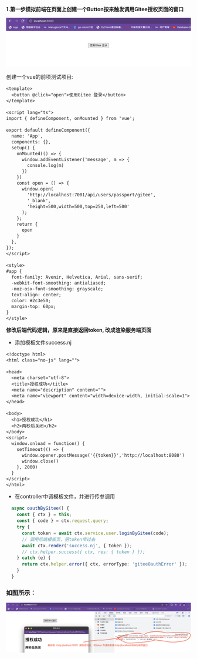 **1.第一步模拟前端在页面上创建一个Button按来触发调用Gitee授权页面的窗口**

![1666153485641](image/7-5实现前后端分离的oatuh登录功能/1666153485641.png)

创建一个vue的前项测试项目:

```vue
<template>
  <button @click="open">使用Gitee 登录</button>
</template>

<script lang="ts">
import { defineComponent, onMounted } from 'vue';

export default defineComponent({
  name: 'App',
  components: {},
  setup() {
    onMounted(() => {
      window.addEventListener('message', m => {
        console.log(m)
      })
    })
    const open = () => {
      window.open(
        'http://localhost:7001/api/users/passport/gitee',
        '_blank',
        'height=500,width=500,top=250,left=500'
      );
    };
    return {
      open
    }
  },
});
</script>

<style>
#app {
  font-family: Avenir, Helvetica, Arial, sans-serif;
  -webkit-font-smoothing: antialiased;
  -moz-osx-font-smoothing: grayscale;
  text-align: center;
  color: #2c3e50;
  margin-top: 60px;
}
</style>
```

**修改后端代码逻辑，原来是直接返回token, 改成渲染服务端页面**

* 添加模板文件success.nj

```nj
<!doctype html>
<html class="no-js" lang="">

<head>
  <meta charset="utf-8">
  <title>授权成功</title>
  <meta name="description" content="">
  <meta name="viewport" content="width=device-width, initial-scale=1">
</head>

<body>
  <h1>授权成功</h1>
  <h2>两秒后关闭</h2>
</body>
<script>
  window.onload = function() {
    setTimeout(() => {
      window.opener.postMessage('{{token}}','http://localhost:8080')
      window.close()
    }, 2000)
  }
</script>
</html>
```

* 在controller中调模板文件，并进行传参调用

```ts
  async oauthByGitee() {
    const { ctx } = this;
    const { code } = ctx.request.query;
    try {
      const token = await ctx.service.user.loginByGitee(code);
      // 调用后端模板页，把token传过去
      await ctx.render('success.nj', { token });
      // ctx.helper.success({ ctx, res: { token } });
    } catch (e) {
      return ctx.helper.error({ ctx, errorType: 'giteeOauthError' });
    }
  }

```

### 如图所示：

![1666154560716](image/7-5实现前后端分离的oatuh登录功能/1666154560716.png)
